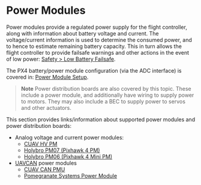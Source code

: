 # Power Modules

Power modules provide a regulated power supply for the flight controller, along with information about battery voltage and current. The voltage/current information is used to determine the consumed power, and to hence to estimate remaining battery capacity. This in turn allows the flight controller to provide failsafe warnings and other actions in the event of low power: [Safety > Low Battery Failsafe](../config/safety.md#low-battery-failsafe).

The PX4 battery/power module configuration (via the ADC interface) is covered in: [Power Module Setup](../config/battery.md).

> **Note** Power distribution boards are also covered by this topic. These include a power module, and additionally have wiring to supply power to motors. They may also include a BEC to supply power to servos and other actuators.

This section provides links/information about supported power modules and power distribution boards:

* Analog voltage and current power modules:
  * [CUAV HV PM](../power_module/cuav_hv_pm.md)
  * [Holybro PM07 (Pixhawk 4 PM)](../power_module/holybro_pm07_pixhawk4_power_module.md)
  * [Holybro PM06 (Pixhawk 4 Mini PM)](../power_module/holybro_pm06_pixhawk4mini_power_module.md)
* [UAVCAN](https://new.uavcan.org/) power modules
  * [CUAV CAN PMU](../power_module/cuav_can_pmu.md)
  * [Pomegranate Systems Power Module](../power_module/pomegranate_systems_pm.md)